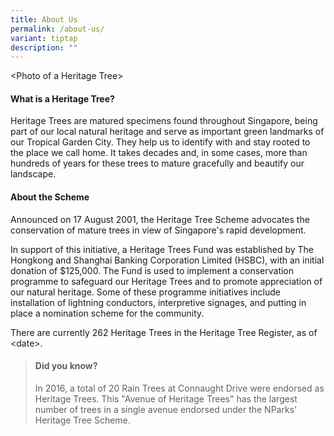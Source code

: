 ```yaml
---
title: About Us
permalink: /about-us/
variant: tiptap
description: ""
---
```

<p>&lt;Photo of a Heritage Tree&gt;</p>
<h4><strong>What is a Heritage Tree?</strong></h4>
<p>Heritage Trees are matured specimens found throughout Singapore, being
part of our local natural heritage and serve as important green landmarks
of our Tropical Garden City. They help us to identify with and stay rooted
to the place we call home. It takes decades and, in some cases, more than
hundreds of years for these trees to mature gracefully and beautify our
landscape.</p>
<p></p>
<h4><strong>About the Scheme</strong></h4>
<p>Announced on 17 August 2001, the Heritage Tree Scheme advocates the conservation
of mature trees in view of Singapore's rapid development.</p>
<p>In support of this initiative, a Heritage Trees Fund was established by
The Hongkong and Shanghai Banking Corporation Limited (HSBC), with an initial
donation of $125,000. The Fund is used to implement a conservation programme
to safeguard our Heritage Trees and to promote appreciation of our natural
heritage. Some of these programme initiatives include installation of lightning
conductors, interpretive signages, and putting in place a nomination scheme
for the community.</p>
<p>There are currently 262 Heritage Trees in the Heritage Tree Register,
as of &lt;date&gt;.</p>
<p></p>
<blockquote>
<h4><strong>Did you know?</strong></h4>
<p>In 2016, a total of 20 Rain Trees at Connaught Drive were endorsed as
Heritage Trees. This "Avenue of Heritage Trees" has the largest number
of trees in a single avenue endorsed under the NParks' Heritage Tree Scheme.</p>
</blockquote>
<p></p>